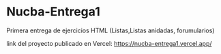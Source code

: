 # Nucba-Entrega1
Primera entrega de ejercicios HTML (Listas,Listas anidadas, forumularios)

link del proyecto publicado en Vercel:
https://nucba-entrega1.vercel.app/

